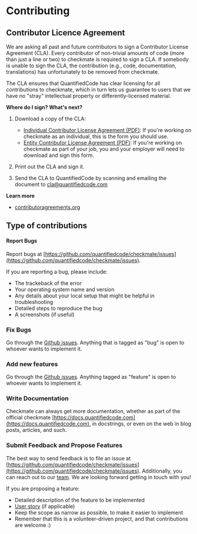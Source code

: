 # Contributing

## Contributor Licence Agreement

We are asking all past and future contributors to sign a Contributor License Agreement (CLA). Every contributor of non-trivial amounts of code (more than just a line or two) to checkmate is required to sign a CLA. If somebody is unable to sign the CLA, the contribution (e.g., code, documentation, translations) has unfortunately to be removed from checkmate.

The CLA ensures that QuantifiedCode has clear licensing for all contributions to checkmate, which in turn lets us guarantee to users that we have no "stray" intellectual property or differently-licensed material.

**Where do I sign? What's next?**

1. Download a copy of the CLA:

    * [Individual Contributor License Agreement (PDF)](https://github.com/quantifiedcode/checkmate/raw/master/icla.pdf): If you're working on checkmate as an individual, this is the form you should use.
    * [Entity Contributor License Agreement (PDF)](https://github.com/quantifiedcode/checkmate/raw/master/ecla.pdf): If you're working on checkmate as part of your job, you and your employer will need to download and sign this form.

2. Print out the CLA and sign it.

3. Send the CLA to QuantifiedCode by scanning and emailing the document to [cla@quantifiedcode.com](cla@quantifiedcode.com)

**Learn more**

* [contributoragreements.org](http://contributoragreements.org/)

## Type of contributions

#### Report Bugs
Report bugs at [https://github.com/quantifiedcode/checkmate/issues](https://github.com/quantifiedcode/checkmate/issues).

If you are reporting a bug, please include:

* The trackeback of the error
* Your operating system name and version
* Any details about your local setup that might be helpful in troubleshooting
* Detailed steps to reproduce the bug
* A screenshots (if useful)

### Fix Bugs
Go through the [Github issues](https://github.com/quantifiedcode/checkmate/issues). Anything that is tagged as "bug" is open to whoever wants to implement it.

### Add new features
Go through the  [Github issues](https://github.com/quantifiedcode/checkmate/issues). Anything tagged as "feature" is open to whoever wants to implement it.

### Write Documentation
Checkmate can always get more documentation, whether as part of the official checkmate [https://docs.quantifiedcode.com](https://docs.quantifiedcode.com), in docstrings, or even on the web in blog posts,
articles, and such.

### Submit Feedback and Propose Features
The best way to send feedback is to file an issue at [https://github.com/quantifiedcode/checkmate/issues](https://github.com/quantifiedcode/checkmate/issues). Additionally, you can reach out to our [team](https://www.quantifiedcode.com/team). We are looking forward getting in touch with you!

If you are proposing a feature:
* Detailed description of the feature to be implemented
* [User story](https://en.wikipedia.org/wiki/User_story) (if applicable)
* Keep the scope as narrow as possible, to make it easier to implement
* Remember that this is a volunteer-driven project, and that contributions are welcome :)
